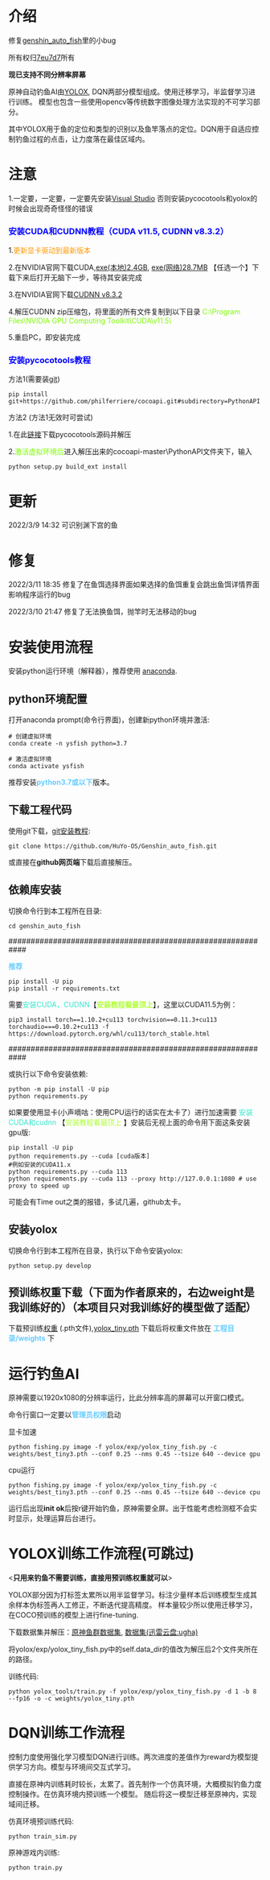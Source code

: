 # 介绍
修复[genshin_auto_fish](https://github.com/7eu7d7/genshin_auto_fish)里的小bug

所有权归[7eu7d7](https://github.com/7eu7d7)所有

**现已支持不同分辨率屏幕**

原神自动钓鱼AI由[YOLOX](https://github.com/Megvii-BaseDetection/YOLOX), DQN两部分模型组成。使用迁移学习，半监督学习进行训练。
模型也包含一些使用opencv等传统数字图像处理方法实现的不可学习部分。

其中YOLOX用于鱼的定位和类型的识别以及鱼竿落点的定位。DQN用于自适应控制钓鱼过程的点击，让力度落在最佳区域内。

# 注意
1.一定要，一定要，一定要先安装[Visual Studio](https://visualstudio.microsoft.com/zh-hans/downloads/) 否则安装pycocotools和yolox的时候会出现奇奇怪怪的错误

### <font color=#0000ff>**安装CUDA和CUDNN教程（CUDA v11.5, CUDNN v8.3.2）**</font>

1.<font color=#ff9900>更新显卡驱动到最新版本</font>

2.在NVIDIA官网下载CUDA,[exe(本地)2.4GB](https://developer.download.nvidia.cn/compute/cuda/11.5.1/local_installers/cuda_11.5.1_496.13_windows.exe), [exe(网络)28.7MB](https://developer.download.nvidia.cn/compute/cuda/11.5.1/network_installers/cuda_11.5.1_windows_network.exe) 【任选一个】下载下来后打开无脑下一步，等待其安装完成

3.在NVIDIA官网下载[CUDNN v8.3.2](https://developer.nvidia.cn/compute/cudnn/secure/8.3.2/local_installers/11.5/cudnn-windows-x86_64-8.3.2.44_cuda11.5-archive.zip)

4.解压CUDNN zip压缩包，将里面的所有文件复制到以下目录 <font color=#7cfc00>C:\Program Files\NVIDIA GPU Computing Toolkit\CUDA\v11.5\ </font>

5.重启PC，即安装完成

### <font color=#0000ff>**安装pycocotools教程**</font>

方法1(需要装[git](https://github.com/git-for-windows/git/releases/download/v2.35.1.windows.2/Git-2.35.1.2-64-bit.exe))
```shell
pip install git+https://github.com/philferriere/cocoapi.git#subdirectory=PythonAPI
```
方法2 (方法1无效时可尝试)

1.在此[链接](https://github.com/philferriere/cocoapi/archive/refs/heads/master.zip)下载pycocotools源码并解压

2.<font color=7cfc00>激活虚拟环境后</font>进入解压出来的cocoapi-master\PythonAPI文件夹下，输入
```shell
python setup.py build_ext install
```
# 更新

2022/3/9 14:32 可识别渊下宫的鱼

# 修复

2022/3/11 18:35 修复了在鱼饵选择界面如果选择的鱼饵重复会跳出鱼饵详情界面影响程序运行的bug

2022/3/10 21:47 修复了无法换鱼饵，抛竿时无法移动的bug


# 安装使用流程
安装python运行环境（解释器），推荐使用 [anaconda](https://www.anaconda.com/products/individual#Downloads).

## python环境配置

打开anaconda prompt(命令行界面)，创建新python环境并激活:
```shell
# 创建虚拟环境
conda create -n ysfish python=3.7

# 激活虚拟环境
conda activate ysfish 
```
推荐安装<font color=#66CCFF>**python3.7或以下**</font>版本。

## 下载工程代码
使用git下载，[git安装教程](https://www.cnblogs.com/xiaoliu66/p/9404963.html):
```shell
git clone https://github.com/HuYo-OS/Genshin_auto_fish.git
```
或直接在**github网页端**下载后直接解压。

## 依赖库安装
切换命令行到本工程所在目录:
```shell
cd genshin_auto_fish
```
############################################################

<font color=#66ccff>**推荐**</font>


```shell
pip install -U pip
pip install -r requirements.txt
```
需要<font color=#33e6cc>安装CUDA，CUDNN</font>【<font color=#adff2f>**安装教程看最顶上**</font>】，这里以CUDA11.5为例：
```shell
pip3 install torch==1.10.2+cu113 torchvision==0.11.3+cu113 torchaudio===0.10.2+cu113 -f https://download.pytorch.org/whl/cu113/torch_stable.html
```
############################################################

或执行以下命令安装依赖:
```shell
python -m pip install -U pip
python requirements.py
```
如果要使用显卡(小声嘀咕：使用CPU运行的话实在太卡了）进行加速需要 <font color=#33e6cc>安装CUDA和cudnn</font> 【<font color=#adff2f>安装教程看最顶上</font> 】安装后无视上面的命令用下面这条安装gpu版:
```shell
pip install -U pip
python requirements.py --cuda [cuda版本]
#例如安装的CUDA11.x
python requirements.py --cuda 113
python requirements.py --cuda 113 --proxy http://127.0.0.1:1080 # use proxy to speed up
```
可能会有Time out之类的报错，多试几遍，github太卡。

## 安装yolox
切换命令行到本工程所在目录，执行以下命令安装yolox:
```shell
python setup.py develop
```

## 预训练权重下载（下面为作者原来的，右边weight是我训练好的）（本项目只对我训练好的模型做了适配）
下载预训练[权重](https://github.com/HuYo-OS/Genshin_auto_fish/releases/tag/v0.1) (.pth文件),[yolox_tiny.pth](https://github.com/Megvii-BaseDetection/YOLOX/releases/download/0.1.1rc0/yolox_tiny.pth)
下载后将权重文件放在 <font color=#66CCFF>**工程目录/weights**</font> 下

# 运行钓鱼AI
原神需要以1920x1080的分辨率运行，比此分辨率高的屏幕可以开窗口模式。

命令行窗口一定要以<font color=#66CCFF>**管理员权限**</font>启动

显卡加速
```shell
python fishing.py image -f yolox/exp/yolox_tiny_fish.py -c weights/best_tiny3.pth --conf 0.25 --nms 0.45 --tsize 640 --device gpu
```
cpu运行
```shell
python fishing.py image -f yolox/exp/yolox_tiny_fish.py -c weights/best_tiny3.pth --conf 0.25 --nms 0.45 --tsize 640 --device cpu
```
运行后出现**init ok**后按r键开始钓鱼，原神需要全屏。出于性能考虑检测框不会实时显示，处理运算后台进行。

# YOLOX训练工作流程(可跳过)
<**只用来钓鱼不需要训练，直接用预训练权重就可以**>

YOLOX部分因为打标签太累所以用半监督学习。标注少量样本后训练模型生成其余样本伪标签再人工修正，不断迭代提高精度。
样本量较少所以使用迁移学习，在COCO预训练的模型上进行fine-tuning.

下载数据集并解压：[原神鱼群数据集](https://1drv.ms/u/s!Agabh9imkP8qhHkZYzKsi_OQ4pfj?e=V2VApo), 
[数据集(迅雷云盘:ugha)](https://pan.xunlei.com/s/VMkCJx-bOnpF431_9R0E8vAsA1)

将yolox/exp/yolox_tiny_fish.py中的self.data_dir的值改为解压后2个文件夹所在的路径。

训练代码:
```shell
python yolox_tools/train.py -f yolox/exp/yolox_tiny_fish.py -d 1 -b 8 --fp16 -o -c weights/yolox_tiny.pth
```

# DQN训练工作流程
控制力度使用强化学习模型DQN进行训练。两次进度的差值作为reward为模型提供学习方向。模型与环境间交互式学习。

直接在原神内训练耗时较长，太累了。首先制作一个仿真环境，大概模拟钓鱼力度控制操作。在仿真环境内预训练一个模型。
随后将这一模型迁移至原神内，实现域间迁移。

仿真环境预训练代码:
```shell
python train_sim.py
```
原神游戏内训练:
```shell
python train.py
```
